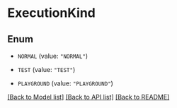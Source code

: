# ExecutionKind

## Enum


* `NORMAL` (value: `"NORMAL"`)

* `TEST` (value: `"TEST"`)

* `PLAYGROUND` (value: `"PLAYGROUND"`)


[[Back to Model list]](../README.md#documentation-for-models) [[Back to API list]](../README.md#documentation-for-api-endpoints) [[Back to README]](../README.md)


